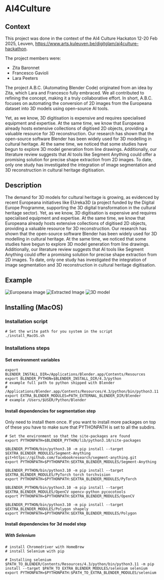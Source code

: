 # AI4Culture

## Context

This project was done in the context of the AI4 Culture Hackaton 12-20 Feb 2025, Leuven, https://www.arts.kuleuven.be/digitglam/ai4culture-hackathon.

The project members were:
- Zita Baronnet
- Francesco Gavioli
- Lara Peeters

The project A.B.C. (Automating Blender Code) originated from an idea by Zita, which Lara and Francesco fully embraced. We all contributed to refining the concept, making it a truly collaborative effort. 
In short, A.B.C. focuses on automating the conversion of 2D images from the Europeana dataset into 3D models using open-source AI tools.

Yet, as we know, 3D digitisation is expensive and requires specialised equipment and expertise. At the same time, we know that Europeana already hosts extensive collections of digitised 2D objects, providing a valuable resource for 3D reconstruction.
Our research has shown that the open-source software Blender has been widely used for 3D modelling in cultural heritage. At the same time, we noticed that some studies have begun to explore 3D model generation from line drawings. Additionally, our literature review suggests that AI tools like Segment Anything could offer a promising solution for precise shape extraction from 2D images. To date, only one study has investigated the integration of image segmentation and 3D reconstruction in cultural heritage digitisation.

## Description

The demand for 3D models for cultural heritage is growing, as evidenced by recent Europeana initiatives like EUreka3D (a project funded by the Digital Europe Programme, supporting the 3D digital transformation in the cultural heritage sector). 
Yet, as we know, 3D digitisation is expensive and requires specialised equipment and expertise. At the same time, we know that Europeana already hosts extensive collections of digitised 2D objects, providing a valuable resource for 3D reconstruction.
Our research has shown that the open-source software Blender has been widely used for 3D modelling in cultural heritage. At the same time, we noticed that some studies have begun to explore 3D model generation from line drawings. Additionally, our literature review suggests that AI tools like Segment Anything could offer a promising solution for precise shape extraction from 2D images. To date, only one study has investigated the integration of image segmentation and 3D reconstruction in cultural heritage digitisation.

## Example

![Europeana image](images/europeana_image.jpg)
![Extracted Image](images/Europeana_cut-out_image.png)
![3D model](images/Europeana_3D-generated-model.glb)

## Installing (MacOS)
### Installation script
```
# Set the write path for you system in the script
./install_MacOS.sh
```

### Installations steps
#### Set environment variables

```
export BLENDER_INSTALL_DIR=/Applications/Blender.app/Contents/Resources
export BLENDER_PYTHON=$BLENDER_INSTALL_DIR/4.3/python
# example full path to python shipped with Blender
# /Applications/Blender.app/Contents/Resources/4.3/python/bin/python3.11
export EXTRA_BLENDER_MODULES=PATH_EXTERNAL_BLENDER_DIR/Blender
# example /Users/$USER/Python/Blender
```

#### Install dependencies for segmentation step

Only need to install them once. If you want to install more packages on top of these you have to make sure that PYTHONPATH is set to all the subdirs.
```
# Set the environment so that the site-packages are found
export PYTHONPATH=$BLENDER_PYTHON/lib/python3.10/site-packages

$BLENDER_PYTHON/bin/python3.10 -m pip install --target $EXTRA_BLENDER_MODULES/Segment-Anything git+https://github.com/facebookresearch/segment-anything.git
export PYTHONPATH=$PYTHONPATH:$EXTRA_BLENDER_MODULES/Segment-Anything

$BLENDER_PYTHON/bin/python3.10 -m pip install --target $EXTRA_BLENDER_MODULES/PyTorch torch torchvision
export PYTHONPATH=$PYTHONPATH:$EXTRA_BLENDER_MODULES/PyTorch

$BLENDER_PYTHON/bin/python3.10 -m pip install --target $EXTRA_BLENDER_MODULES/OpenCV opencv-python pycocotools
export PYTHONPATH=$PYTHONPATH:$EXTRA_BLENDER_MODULES/OpenCV

$BLENDER_PYTHON/bin/python3.10 -m pip install --target $EXTRA_BLENDER_MODULES/Polygon shapely
export PYTHONPATH=$PYTHONPATH:$EXTRA_BLENDER_MODULES/Polygon
```

#### Install dependencies for 3d model step
##### With Selenium
```
# install Chromedriver with HomeBrew
# install Selenium with pip

# Installing selenium
$PATH_TO_BLENDER/Contents/Resources/4.3/python/bin/python3.11 -m pip install --target $PATH_TO_EXTRA_BLENDER_MODULES/selenium selenium
export PYTHONPATH=$PYTHONPATH:$PATH_TO_EXTRA_BLENDER_MODULES/selenium
```

